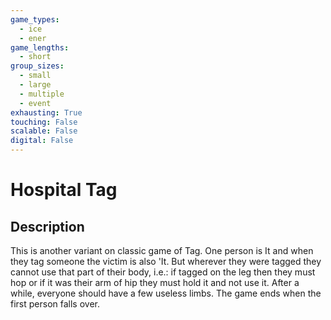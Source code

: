 ```yaml
---
game_types:
  - ice
  - ener
game_lengths:
  - short
group_sizes:
  - small
  - large
  - multiple
  - event
exhausting: True
touching: False
scalable: False
digital: False
---
```

# Hospital Tag

## Description
This is another variant on classic game of Tag. One person is It and when they tag someone the victim is also 'It. But wherever they were tagged they cannot use that part of their body, i.e.: if tagged on the leg then they must hop or if it was their arm of hip they must hold it and not use it.
After a while, everyone should have a few useless limbs. The game ends when the first person falls over.
